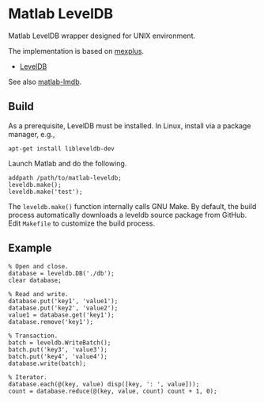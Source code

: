 Matlab LevelDB
==============

Matlab LevelDB wrapper designed for UNIX environment.

The implementation is based on [mexplus](http://github.com/kyamagu/mexplus).

 * [LevelDB](https://code.google.com/p/leveldb/)

See also [matlab-lmdb](http://github.com/kyamagu/matlab-lmdb).

Build
-----

As a prerequisite, LevelDB must be installed. In Linux, install via a package
manager, e.g.,

    apt-get install libleveldb-dev

Launch Matlab and do the following.

    addpath /path/to/matlab-leveldb;
    leveldb.make();
    leveldb.make('test');

The `leveldb.make()` function internally calls GNU Make. By default, the build
process automatically downloads a leveldb source package from GitHub. Edit
`Makefile` to customize the build process.

Example
-------

    % Open and close.
    database = leveldb.DB('./db');
    clear database;

    % Read and write.
    database.put('key1', 'value1');
    database.put('key2', 'value2');
    value1 = database.get('key1');
    database.remove('key1');

    % Transaction.
    batch = leveldb.WriteBatch();
    batch.put('key3', 'value3');
    batch.put('key4', 'value4');
    database.write(batch);

    % Iterator.
    database.each(@(key, value) disp([key, ': ', value]));
    count = database.reduce(@(key, value, count) count + 1, 0);
